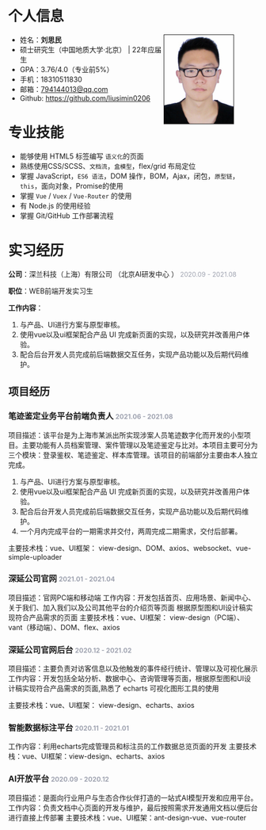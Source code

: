 # 个人信息

- 姓名：**刘思民**<img src='./img/证件照.jpg' style='float:right; width:140px;height:183 px; margin-right:48px;border:1px solid'/>
- 硕士研究生（中国地质大学·北京） |  22年应届生 
- GPA：3.76/4.0（专业前5%）
- 手机：18310511830
- 邮箱：794144013@qq.com
- Github: https://github.com/liusimin0206

# 专业技能

- 能够使用 HTML5 标签编写 `语义化`的页面
- 熟练使用CSS/SCSS、`文档流`，`盒模型`，flex/grid 布局定位
- 掌握 JavaScript，`ES6 语法`，DOM 操作，BOM，Ajax，闭包，`原型链`，`this`，面向对象，Promise的使用
- 掌握 `Vue` / `Vuex` / `Vue-Router` 的使用
- 有 Node.js 的使用经验
- 掌握 Git/GitHub 工作部署流程
# 实习经历
**公司**：深兰科技（上海）有限公司 （北京AI研发中心 ）  <span style="color:#9fa3b0;font-size:13px;">2020.09 - 2021.08</span>

**职位**：WEB前端开发实习生

**工作内容**：

1. 与产品、UI进行方案与原型审核。
2. 使用vue以及ui框架配合产品 UI 完成新页面的实现，以及研究并改善用户体验。
3. 配合后台开发人员完成前后端数据交互任务，实现产品功能以及后期代码维护。

## 项目经历

### 笔迹鉴定业务平台前端负责人 <span style="color:#9fa3b0;font-size:13px;">2021.06 - 2021.08</span>

项目描述：该平台是为上海市某派出所实现涉案人员笔迹数字化而开发的小型项目。主要功能有人员档案管理、案件管理以及笔迹鉴定与比对。本项目主要可分为三个模块：登录鉴权、笔迹鉴定、样本库管理。该项目的前端部分主要由本人独立完成。

1. 与产品、UI进行方案与原型审核。
2. 使用vue以及ui框架配合产品 UI 完成新页面的实现，以及研究并改善用户体验。
3. 配合后台开发人员完成前后端数据交互任务，实现产品功能以及后期代码维护。
4. 一个月内完成平台的一期需求并交付，两周完成二期需求，交付后部署。

主要技术栈：vue、UI框架： view-design、DOM、axios、websocket、vue-simple-uploader

### 深延公司官网 <span style="color:#9fa3b0;font-size:13px;">2021.01 - 2021.04</span>

项目描述：官网PC端和移动端
工作内容：开发包括首页、应用场景、新闻中心、关于我们、加入我们以及公司其他平台的介绍页等页面
根据原型图和UI设计稿实现符合产品需求的页面
主要技术栈：vue、UI框架： view-design（PC端）、vant（移动端）、DOM、flex、axios

### 深延公司官网后台 <span style="color:#9fa3b0;font-size:13px;">2020.12 - 2021.02</span>

项目描述：主要负责对访客信息以及他触发的事件经行统计、管理以及可视化展示
工作内容：开发包括全站分析、数据中心、咨询管理等页面，根据原型图和UI设计稿实现符合产品需求的页面,熟悉了 echarts 可视化图形工具的使用

主要技术栈：vue、UI框架： view-design、echarts、axios

### 智能数据标注平台 <span style="color:#9fa3b0;font-size:13px;">2020.11 - 2021.01</span>

工作内容：利用echarts完成管理员和标注员的工作数据总览页面的开发
主要技术栈：vue、UI框架：view-design、echarts、axios

### AI开放平台 <span style="color:#9fa3b0;font-size:13px;">2020.09 - 2020.12</span>

项目描述：是面向行业用户与生态合作伙伴打造的一站式AI模型开发和应用平台。
工作内容：负责文档中心页面的开发与维护，最后按照需求开发通用文档以便后台进行直接上传部署
主要技术栈：vue、UI框架：ant-design-vue、vue-router